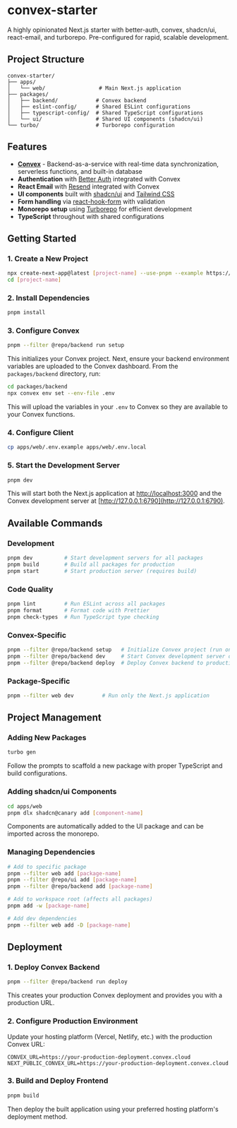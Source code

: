 # convex-starter

A highly opinionated Next.js starter with better-auth, convex, shadcn/ui, react-email, and turborepo. Pre-configured for rapid, scalable development.

## Project Structure

```
convex-starter/
├── apps/
│   └── web/                 # Main Next.js application
├── packages/
│   ├── backend/            # Convex backend
│   ├── eslint-config/      # Shared ESLint configurations
│   ├── typescript-config/  # Shared TypeScript configurations
│   └── ui/                 # Shared UI components (shadcn/ui)
└── turbo/                  # Turborepo configuration
```

## Features

- **[Convex](https://convex.dev)** - Backend-as-a-service with real-time data synchronization, serverless functions, and built-in database
- **Authentication** with [Better Auth](https://www.better-auth.com) integrated with Convex
- **React Email** with [Resend](https://www.resend.com) integrated with Convex
- **UI components** built with [shadcn/ui](https://ui.shadcn.com) and [Tailwind CSS](https://tailwindcss.com)
- **Form handling** via [react-hook-form](https://react-hook-form.com) with validation
- **Monorepo setup** using [Turborepo](https://turbo.build/repo) for efficient development
- **TypeScript** throughout with shared configurations

## Getting Started

### 1. Create a New Project

```bash
npx create-next-app@latest [project-name] --use-pnpm --example https://github.com/jordanliu/convex-starter
cd [project-name]
```

### 2. Install Dependencies

```bash
pnpm install
```

### 3. Configure Convex

```bash
pnpm --filter @repo/backend run setup
```

This initializes your Convex project. Next, ensure your backend environment variables are uploaded to the Convex dashboard. From the `packages/backend` directory, run:

```bash
cd packages/backend
npx convex env set --env-file .env
```

This will upload the variables in your `.env` to Convex so they are available to your Convex functions.

### 4. Configure Client

```bash
cp apps/web/.env.example apps/web/.env.local
```

### 5. Start the Development Server

```bash
pnpm dev
```

This will start both the Next.js application at [http://localhost:3000](http://localhost:3000) and the Convex development server at [http://127.0.0.1:6790](http://127.0.0.1:6790).

## Available Commands

### Development

```bash
pnpm dev          # Start development servers for all packages
pnpm build        # Build all packages for production
pnpm start        # Start production server (requires build)
```

### Code Quality

```bash
pnpm lint         # Run ESLint across all packages
pnpm format       # Format code with Prettier
pnpm check-types  # Run TypeScript type checking
```

### Convex-Specific

```bash
pnpm --filter @repo/backend setup   # Initialize Convex project (run once)
pnpm --filter @repo/backend dev     # Start Convex development server only
pnpm --filter @repo/backend deploy  # Deploy Convex backend to production
```

### Package-Specific

```bash
pnpm --filter web dev         # Run only the Next.js application
```

## Project Management

### Adding New Packages

```bash
turbo gen
```

Follow the prompts to scaffold a new package with proper TypeScript and build configurations.

### Adding shadcn/ui Components

```bash
cd apps/web
pnpm dlx shadcn@canary add [component-name]
```

Components are automatically added to the UI package and can be imported across the monorepo.

### Managing Dependencies

```bash
# Add to specific package
pnpm --filter web add [package-name]
pnpm --filter @repo/ui add [package-name]
pnpm --filter @repo/backend add [package-name]

# Add to workspace root (affects all packages)
pnpm add -w [package-name]

# Add dev dependencies
pnpm --filter web add -D [package-name]
```

## Deployment

### 1. Deploy Convex Backend

```bash
pnpm --filter @repo/backend run deploy
```

This creates your production Convex deployment and provides you with a production URL.

### 2. Configure Production Environment

Update your hosting platform (Vercel, Netlify, etc.) with the production Convex URL:

```env
CONVEX_URL=https://your-production-deployment.convex.cloud
NEXT_PUBLIC_CONVEX_URL=https://your-production-deployment.convex.cloud
```

### 3. Build and Deploy Frontend

```bash
pnpm build
```

Then deploy the built application using your preferred hosting platform's deployment method.
